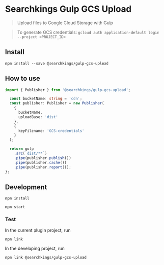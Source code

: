 # Searchkings Gulp GCS Upload

> Upload files to Google Cloud Storage with Gulp

>  To generate GCS credentials: `gcloud auth application-default login --project <PROJECT_ID>`

## Install

```shell
npm install --save @searchkings/gulp-gcs-upload
```

## How to use

```ts
import { Publisher } from '@searchkings/gulp-gcs-upload';

  const bucketName: string = 'cdn';
  const publisher: Publisher = new Publisher(
    {
      bucketName,
      uploadBase: 'dist'
    },
    {
      keyFilename: 'GCS-credentials'
    }
  );

  return gulp
    .src(`dist/**`)
    .pipe(publisher.publish())
    .pipe(publisher.cache())
    .pipe(publisher.report());
};

```

## Development

```shell
npm install
```

```shell
npm start
```

### Test

In the current plugin project, run
```shell
npm link
```

In the developing project, run
```shell
npm link @searchkings/gulp-gcs-upload
```